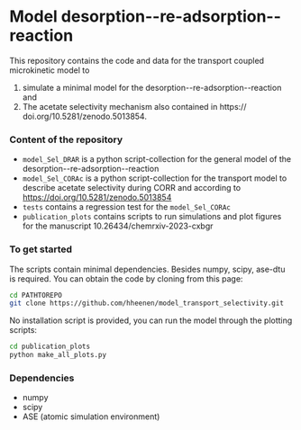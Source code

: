 Model desorption--re-adsorption--reaction
=========================================

This repository contains the code and data for the transport coupled 
microkinetic model to 
1) simulate a minimal model for the desorption--re-adsorption--reaction
and
2) The acetate selectivity mechanism also contained in https://
doi.org/10.5281/zenodo.5013854.

### Content of the repository

- ``model_Sel_DRAR`` is a python script-collection for the 
general model of the desorption--re-adsorption--reaction
- ``model_Sel_CORAc`` is a python script-collection for the transport model 
to describe acetate selectivity during CORR and according to 
https://doi.org/10.5281/zenodo.5013854
- ``tests`` contains a regression test for the ``model_Sel_CORAc``
- ``publication_plots`` contains scripts to run simulations and plot figures
for the manuscript 10.26434/chemrxiv-2023-cxbgr

### To get started 

The scripts contain minimal dependencies. Besides numpy, scipy, ase-dtu is 
required. 
You can obtain the code by cloning from this page:
```bash
cd PATHTOREPO
git clone https://github.com/hheenen/model_transport_selectivity.git
```
No installation script is provided, you can run the model through the plotting
scripts:
```bash
cd publication_plots
python make_all_plots.py
```

### Dependencies

- numpy
- scipy
- ASE (atomic simulation environment)

